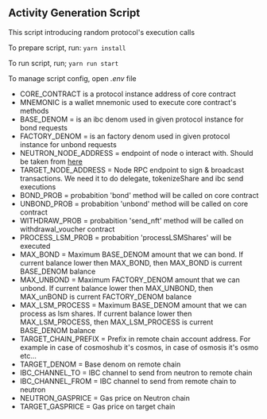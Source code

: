 ## Activity Generation Script

This script introducing random protocol's execution calls

To prepare script, run:
`yarn install`

To run script, run;
`yarn run start`

To manage script config, open _.env_ file

- CORE_CONTRACT is a protocol instance address of core contract
- MNEMONIC is a wallet mnemonic used to execute core contract's methods
- BASE_DENOM = is an ibc denom used in given protocol instance for bond requests
- FACTORY_DENOM = is an factory denom used in given protocol instance for unbond requests
- NEUTRON_NODE_ADDRESS = endpoint of node o interact with. Should be taken from [here](https://github.com/cosmos/testnets/tree/master/interchain-security/pion-1#endpoints)
- TARGET_NODE_ADDRESS = Node RPC endpoint to sign & broadcast transactions. We need it to do delegate, tokenizeShare and ibc send executions
- BOND_PROB = probabition 'bond' method will be called on core contract
- UNBOND_PROB = probabition 'unbond' method will be called on core contract
- WITHDRAW_PROB = probabition 'send_nft' method will be called on withdrawal_voucher contract
- PROCESS_LSM_PROB = probabition 'processLSMShares' will be executed
- MAX_BOND = Maximum BASE_DENOM amount that we can bond. If current balance lower then MAX_BOND, then MAX_BOND is current BASE_DENOM balance
- MAX_UNBOND = Maximum FACTORY_DENOM amount that we can unbond. If current balance lower then MAX_UNBOND, then MAX_unBOND is current FACTORY_DENOM balance
- MAX_LSM_PROCESS = Maximum BASE_DENOM amount that we can process as lsm shares. If current balance lower then MAX_LSM_PROCESS, then MAX_LSM_PROCESS is current BASE_DENOM balance
- TARGET_CHAIN_PREFIX = Prefix in remote chain account address. For example in case of cosmoshub it's cosmos, in case of osmosis it's osmo etc...
- TARGET_DENOM = Base denom on remote chain
- IBC_CHANNEL_TO = IBC channel to send from neutron to remote chain
- IBC_CHANNEL_FROM = IBC channel to send from remote chain to neutron
- NEUTRON_GASPRICE = Gas price on Neutron chain
- TARGET_GASPRICE = Gas price on target chain
